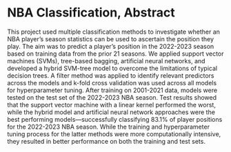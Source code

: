 # NBA Classification, Abstract
This project used multiple classification methods to investigate whether an NBA player’s season statistics can be used to ascertain the position they play. The aim was to predict a player’s position in the 2022-2023 season based on training data from the prior 21 seasons. We applied support vector machines (SVMs), tree-based bagging, artificial neural networks, and developed a hybrid SVM-tree model to overcome the limitations of typical decision trees. A filter method was applied to identify relevant predictors across the models and k-fold cross validation was used across all models for hyperparameter tuning. After training on 2001-2021 data, models were tested on the test set of the 2022-2023 NBA season. Test results showed that the support vector machine with a linear kernel performed the worst, while the hybrid model and artificial neural network approaches were the best performing models—successfully classifying 83.1% of player positions for the 2022-2023 NBA season. While the training and hyperparameter tuning process for the latter methods were more computationally intensive, they resulted in better performance on both the training and test sets.
